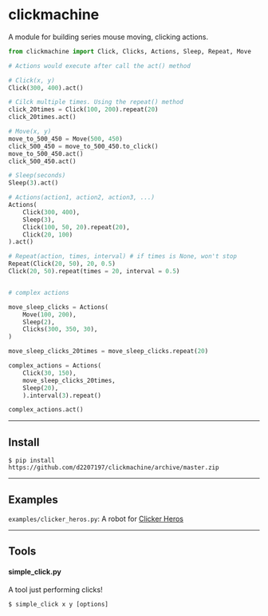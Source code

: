 clickmachine
===========

A module for building series mouse moving, clicking actions.

```python
from clickmachine import Click, Clicks, Actions, Sleep, Repeat, Move

# Actions would execute after call the act() method

# Click(x, y)
Click(300, 400).act()

# Cilck multiple times. Using the repeat() method
click_20times = Click(100, 200).repeat(20)
click_20times.act()

# Move(x, y)
move_to_500_450 = Move(500, 450)
click_500_450 = move_to_500_450.to_click()
move_to_500_450.act()
click_500_450.act()

# Sleep(seconds)
Sleep(3).act()

# Actions(action1, action2, action3, ...)
Actions(
    Click(300, 400),
    Sleep(3),
    Click(100, 50, 20).repeat(20),
    Click(20, 100)
).act()

# Repeat(action, times, interval) # if times is None, won't stop
Repeat(Click(20, 50), 20, 0.5)
Click(20, 50).repeat(times = 20, interval = 0.5) 


# complex actions

move_sleep_clicks = Actions(
    Move(100, 200),
    Sleep(2),
    Clicks(300, 350, 30),
)

move_sleep_clicks_20times = move_sleep_clicks.repeat(20)

complex_actions = Actions(
    Click(30, 150),
    move_sleep_clicks_20times,
    Sleep(20),
    ).interval(3).repeat()

complex_actions.act()

```

----

## Install

```console
$ pip install https://github.com/d2207197/clickmachine/archive/master.zip
```

----

## Examples

`examples/clicker_heros.py`: A robot for [Clicker Heros](http://www.clickerheroes.com)


----
## Tools

#### simple_click.py

A tool just performing clicks!

```console
$ simple_click x y [options]
```




